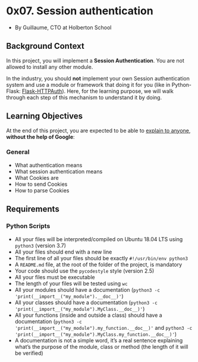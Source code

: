 # 0x07. Session authentication

-   By Guillaume, CTO at Holberton School

## Background Context

In this project, you will implement a  **Session Authentication**. You are not allowed to install any other module.

In the industry, you should  **not**  implement your own Session authentication system and use a module or framework that doing it for you (like in Python-Flask:  [Flask-HTTPAuth](https://intranet.hbtn.io/rltoken/qXRfnHdkAH61gmZbC2xGzw "Flask-HTTPAuth")). Here, for the learning purpose, we will walk through each step of this mechanism to understand it by doing.

## Learning Objectives

At the end of this project, you are expected to be able to  [explain to anyone](https://intranet.hbtn.io/rltoken/VwUGR-ylC9X9sBp-uI4TyA "explain to anyone"),  **without the help of Google**:

### General

-   What authentication means
-   What session authentication means
-   What Cookies are
-   How to send Cookies
-   How to parse Cookies

## Requirements

### Python Scripts

-   All your files will be interpreted/compiled on Ubuntu 18.04 LTS using  `python3`  (version 3.7)
-   All your files should end with a new line
-   The first line of all your files should be exactly  `#!/usr/bin/env python3`
-   A  `README.md`  file, at the root of the folder of the project, is mandatory
-   Your code should use the  `pycodestyle`  style (version 2.5)
-   All your files must be executable
-   The length of your files will be tested using  `wc`
-   All your modules should have a documentation (`python3 -c 'print(__import__("my_module").__doc__)'`)
-   All your classes should have a documentation (`python3 -c 'print(__import__("my_module").MyClass.__doc__)'`)
-   All your functions (inside and outside a class) should have a documentation (`python3 -c 'print(__import__("my_module").my_function.__doc__)'`  and  `python3 -c 'print(__import__("my_module").MyClass.my_function.__doc__)'`)
-   A documentation is not a simple word, it’s a real sentence explaining what’s the purpose of the module, class or method (the length of it will be verified)
